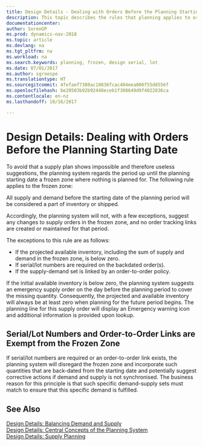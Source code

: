 ```yaml
---
title: Design Details - Dealing with Orders Before the Planning Starting Date
description: This topic describes the rules that planning applies to orders in the frozen zone.
documentationcenter: 
author: SorenGP
ms.prod: dynamics-nav-2018
ms.topic: article
ms.devlang: na
ms.tgt_pltfrm: na
ms.workload: na
ms.search.keywords: planning, frozen, design serial, lot
ms.date: 07/01/2017
ms.author: sgroespe
ms.translationtype: HT
ms.sourcegitcommit: 4fefaef7380ac10836fcac404eea006f55d8556f
ms.openlocfilehash: be20503b92b92448eceb1f388649d9f4022836ca
ms.contentlocale: en-nz
ms.lasthandoff: 10/16/2017

---
```

# <a name="design-details-dealing-with-orders-before-the-planning-starting-date"></a>Design Details: Dealing with Orders Before the Planning Starting Date
To avoid that a supply plan shows impossible and therefore useless suggestions, the planning system regards the period up until the planning starting date a frozen zone where nothing is planned for. The following rule applies to the frozen zone:  
  
All supply and demand before the starting date of the planning period will be considered a part of inventory or shipped.  
  
Accordingly, the planning system will not, with a few exceptions, suggest any changes to supply orders in the frozen zone, and no order tracking links are created or maintained for that period.  
  
The exceptions to this rule are as follows:  
  
* If the projected available inventory, including the sum of supply and demand in the frozen zone, is below zero.  
* If serial/lot numbers are required on the backdated order(s).  
* If the supply-demand set is linked by an order-to-order policy.  
  
If the initial available inventory is below zero, the planning system suggests an emergency supply order on the day before the planning period to cover the missing quantity. Consequently, the projected and available inventory will always be at least zero when planning for the future period begins. The planning line for this supply order will display an Emergency warning icon and additional information is provided upon lookup.  
  
## <a name="seriallot-numbers-and-order-to-order-links-are-exempt-from-the-frozen-zone"></a>Serial/Lot Numbers and Order-to-Order Links are Exempt from the Frozen Zone  
If serial/lot numbers are required or an order-to-order link exists, the planning system will disregard the frozen zone and incorporate such quantities that are back-dated from the starting date and potentially suggest corrective actions if demand and supply is not synchronised. The business reason for this principle is that such specific demand-supply sets must match to ensure that this specific demand is fulfilled.  
  
## <a name="see-also"></a>See Also  
[Design Details: Balancing Demand and Supply](design-details-balancing-demand-and-supply.md)   
[Design Details: Central Concepts of the Planning System](design-details-central-concepts-of-the-planning-system.md)   
[Design Details: Supply Planning](design-details-supply-planning.md)
